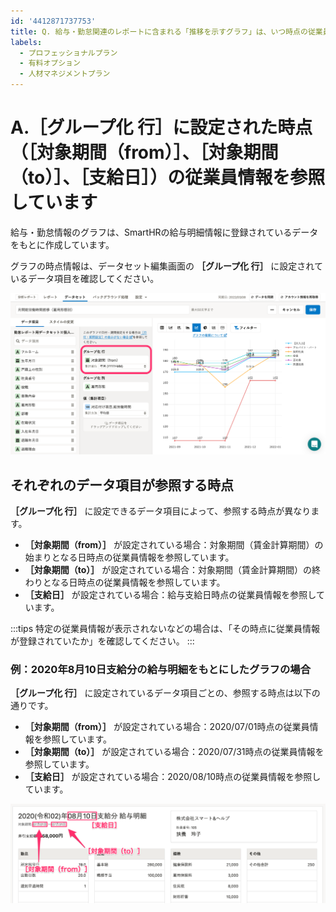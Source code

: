 ```yaml
---
id: '4412871737753'
title: Q. 給与・勤怠関連のレポートに含まれる「推移を示すグラフ」は、いつ時点の従業員情報を参照していますか？
labels:
  - プロフェッショナルプラン
  - 有料オプション
  - 人材マネジメントプラン
---
```

# A.［グループ化 行］に設定された時点（［対象期間（from）］、［対象期間（to）］、［支給日］）の従業員情報を参照しています

給与・勤怠情報のグラフは、SmartHRの給与明細情報に登録されているデータをもとに作成しています。

グラフの時点情報は、データセット編集画面の **［グループ化 行］** に設定されているデータ項目を確認してください。

![](./Q____________.png)

## それぞれのデータ項目が参照する時点

 **［グループ化 行］** に設定できるデータ項目によって、参照する時点が異なります。

-  **［対象期間（from）］** が設定されている場合：対象期間（賃金計算期間）の始まりとなる日時点の従業員情報を参照しています。
-  **［対象期間（to）］** が設定されている場合：対象期間（賃金計算期間）の終わりとなる日時点の従業員情報を参照しています。
-  **［支給日］** が設定されている場合：給与支給日時点の従業員情報を参照しています。

:::tips
特定の従業員情報が表示されないなどの場合は、「その時点に従業員情報が登録されていたか」を確認してください。
:::

### 例：2020年8月10日支給分の給与明細をもとにしたグラフの場合

 **［グループ化 行］** に設定されているデータ項目ごとの、参照する時点は以下の通りです。

-  **［対象期間（from）］** が設定されている場合：2020/07/01時点の従業員情報を参照しています。
-  **［対象期間（to）］** が設定されている場合：2020/07/31時点の従業員情報を参照しています。
-  **［支給日］** が設定されている場合：2020/08/10時点の従業員情報を参照しています。

![](./________2019___01__08_23____________SmartHR____________.png)
